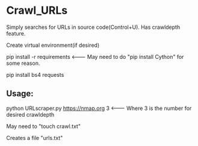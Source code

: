 # Crawl_URLs
Simply searches for URLs in source code(Control+U). Has crawldepth feature.




Create virtual environment(if desired)

pip install -r requirements     <--- May need to do "pip install Cython" for some reason.

pip install bs4 requests




Usage:
------
python URLscraper.py https://nmap.org 3     <--- Where 3 is the number for desired crawldepth

May need to "touch crawl.txt"

Creates a file "urls.txt" 
